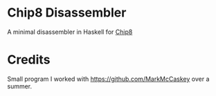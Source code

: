 Chip8 Disassembler
==================
A minimal disassembler in Haskell for [Chip8](https://en.wikipedia.org/wiki/CHIP-8)

Credits
=======
Small program I worked with https://github.com/MarkMcCaskey over
a summer.
